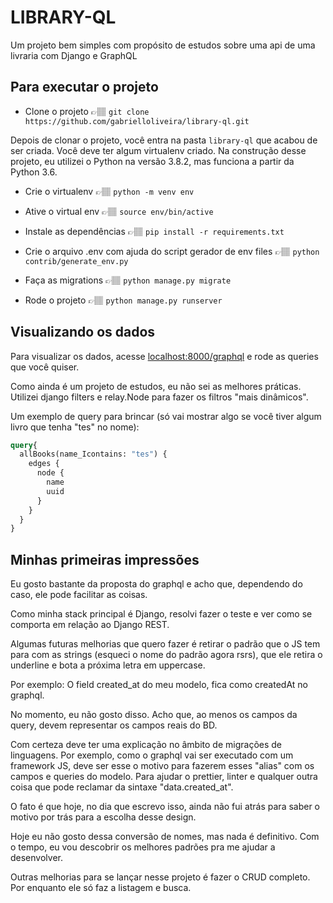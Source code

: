 # LIBRARY-QL

Um projeto bem simples com propósito de estudos sobre uma api de uma livraria com Django e GraphQL

## Para executar o projeto

- Clone o projeto 👉🏽 ```git clone https://github.com/gabrielloliveira/library-ql.git```

Depois de clonar o projeto, você entra na pasta ```library-ql``` que acabou de ser criada. Você deve ter algum virtualenv criado. Na construção desse projeto, eu utilizei o Python na versão 3.8.2, mas funciona a partir da Python 3.6.

- Crie o virtualenv 👉🏽 ```python -m venv env```

- Ative o virtual env 👉🏽 ```source env/bin/active```

- Instale as dependências 👉🏽 ```pip install -r requirements.txt```

- Crie o arquivo .env com ajuda do script gerador de env files 👉🏽 ```python contrib/generate_env.py```

- Faça as migrations 👉🏽 ```python manage.py migrate```

- Rode o projeto 👉🏽 ```python manage.py runserver```

## Visualizando os dados

Para visualizar os dados, acesse [localhost:8000/graphql](http://localhost:8000/graphql) e rode as queries que você quiser. 

Como ainda é um projeto de estudos, eu não sei as melhores práticas. Utilizei django filters e relay.Node para fazer os filtros "mais dinâmicos".

Um exemplo de query para brincar (só vai mostrar algo se você tiver algum livro que tenha "tes" no nome):

```graphql
query{
  allBooks(name_Icontains: "tes") {
    edges {
      node {
        name
        uuid
      }
    }
  }
}
```

## Minhas primeiras impressões

Eu gosto bastante da proposta do graphql e acho que, dependendo do caso, ele pode facilitar as coisas. 

Como minha stack principal é Django, resolvi fazer o teste e ver como se comporta em relação ao Django REST.

Algumas futuras melhorias que quero fazer é retirar o padrão que o JS tem para com as strings (esqueci o nome do padrão agora rsrs), que ele retira o underline e bota a próxima letra em uppercase.

Por exemplo:
O field created_at do meu modelo, fica como createdAt no graphql.

No momento, eu não gosto disso. Acho que, ao menos os campos da query, devem representar os campos reais do BD.

Com certeza deve ter uma explicação no âmbito de migrações de linguagens. Por exemplo, como o graphql vai ser executado com um framework JS, deve ser esse o motivo para fazerem esses "alias" com os campos e queries do modelo. Para ajudar o prettier, linter e qualquer outra coisa que pode reclamar da sintaxe "data.created_at".

O fato é que hoje, no dia que escrevo isso, ainda não fui atrás para saber o motivo por trás para a escolha desse design.

Hoje eu não gosto dessa conversão de nomes, mas nada é definitivo. Com o tempo, eu vou descobrir os melhores padrões pra me ajudar a desenvolver.

Outras melhorias para se lançar nesse projeto é fazer o CRUD completo. Por enquanto ele só faz a listagem e busca.
